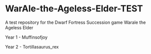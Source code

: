 # WarAle-the-Ageless-Elder-TEST
A test repository for the Dwarf Fortress Succession game Warale the Ageless Elder

Year 1 - Muffinsofjoy

Year 2 - Tortillasaurus_rex
